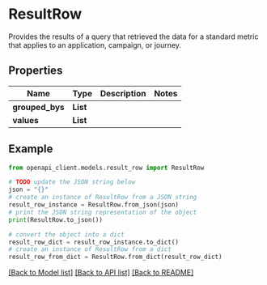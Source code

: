 # ResultRow

Provides the results of a query that retrieved the data for a standard metric that applies to an application, campaign, or journey.

## Properties

Name | Type | Description | Notes
------------ | ------------- | ------------- | -------------
**grouped_bys** | **List** |  | 
**values** | **List** |  | 

## Example

```python
from openapi_client.models.result_row import ResultRow

# TODO update the JSON string below
json = "{}"
# create an instance of ResultRow from a JSON string
result_row_instance = ResultRow.from_json(json)
# print the JSON string representation of the object
print(ResultRow.to_json())

# convert the object into a dict
result_row_dict = result_row_instance.to_dict()
# create an instance of ResultRow from a dict
result_row_from_dict = ResultRow.from_dict(result_row_dict)
```
[[Back to Model list]](../README.md#documentation-for-models) [[Back to API list]](../README.md#documentation-for-api-endpoints) [[Back to README]](../README.md)


